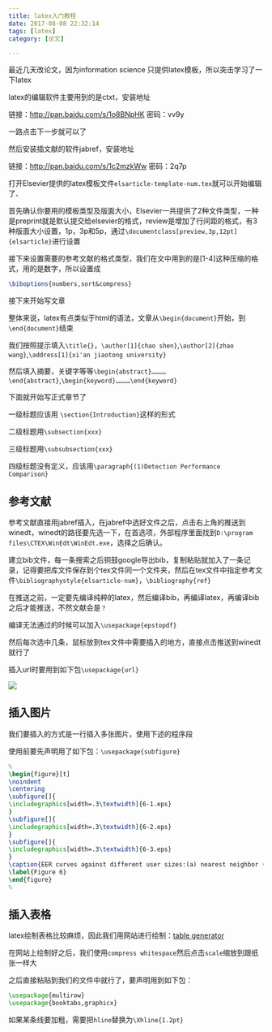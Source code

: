 ```yaml
---
title: latex入门教程
date: 2017-08-08 22:32:14
tags: [latex]
category: [论文]

---
```


最近几天改论文，因为information science 只提供latex模板，所以突击学习了一下latex

latex的编辑软件主要用到的是ctxt，安装地址

链接：http://pan.baidu.com/s/1o8BNpHK 密码：vv9y

一路点击下一步就可以了

然后安装插文献的软件jabref，安装地址

链接：http://pan.baidu.com/s/1c2mzkWw 密码：2q7p



打开Elsevier提供的latex模板文件`elsarticle-template-num.tex`就可以开始编辑了、

首先确认你要用的模板类型及版面大小，Elsevier一共提供了2种文件类型，一种是preprint就是默认提交给elsevier的格式，review是增加了行间距的格式，有3种版面大小设置，1p，3p和5p，通过`\documentclass[preview,3p,12pt]{elsarticle}`进行设置

接下来设置需要的参考文献的格式类型，我们在文中用到的是[1-4]这种压缩的格式，用的是数字，所以设置成

```latex
\biboptions{numbers,sort&compress}
```



接下来开始写文章

整体来说，latex有点类似于html的语法，文章从`\begin{document}`开始，到`\end{document}`结束

我们按照提示填入`\title{}`，`\author[1]{chao shen}`,`\author[2]{zhao wang}`,`\address[1]{xi'an jiaotong university}`

然后填入摘要，关键字等等`\begin{abstract}…………\end{abstract}`,`\begin{keyword}…………\end{keyword}`

下面就开始写正式章节了

一级标题应该用 `\section{Introduction}`这样的形式

二级标题用`\subsection{xxx}`

三级标题用`\subsubsection{xxx}`

四级标题没有定义，应该用`\paragraph{(1)Detection Performance Comparison}`

## 参考文献

参考文献直接用jabref插入，在jabref中选好文件之后，点击右上角的推送到winedt，winedt的路径要先选一下，在首选项，外部程序里面找到`D:\program files\CTEX\WinEdt\WinEdt.exe`，选择之后确认。

建立bib文件，每一条搜索之后铜鼓google导出bib，复制粘贴就加入了一条记录，记得要把库文件保存到个tex文件同一个文件夹，然后在tex文件中指定参考文件`\bibliographystyle{elsarticle-num}`，`\bibliography{ref}`

在推送之前，一定要先编译纯粹的latex，然后编译bib，再编译latex，再编译bib之后才能推送，不然文献会是`？` 

编译无法通过的时候可以加入`\usepackage{epstopdf}`

然后每次选中几条，鼠标放到tex文件中需要插入的地方，直接点击推送到winedt就行了

插入url时要用到如下包`\usepackage{url}`

![](http://ooi9t4tvk.bkt.clouddn.com/17-8-10/8740980.jpg)

## 插入图片

我们要插入的方式是一行插入多张图片，使用下述的程序段

使用前要先声明用了如下包：`\usepackage{subfigure}`

```latex
%
\begin{figure}[t]
\noindent
\centering
\subfigure[]{
\includegraphics[width=.3\textwidth]{6-1.eps}
}
\subfigure[]{
\includegraphics[width=.3\textwidth]{6-2.eps}
}
\subfigure[]{
\includegraphics[width=.3\textwidth]{6-3.eps}
}
\caption{EER curves against different user sizes:(a) nearest neighbor (Mahalanobis), (b) One-class support vector machine, (c) Mahalanobis (normed).}
\label{Figure 6}
\end{figure}
%
```

## 插入表格

latex绘制表格比较麻烦，因此我们用网站进行绘制：[table generator](http://www.tablesgenerator.com/latex_tables)

在网站上绘制好之后，我们使用`compress whitespace`然后点击`scale`缩放到跟纸张一样大

之后直接粘贴到我们的文件中就行了，要声明用到如下包：

```latex
\usepackage{multirow}
\usepackage{booktabs,graphicx}
```

如果某条线要加粗，需要把`hline`替换为`\Xhline{1.2pt}`

